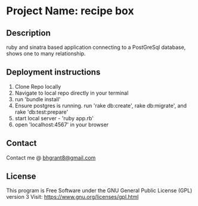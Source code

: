 # Project Name: recipe box

## Description

ruby and sinatra based application connecting to a PostGreSql database, shows one to many relationship.
## Deployment instructions
  1. Clone Repo locally
  2. Navigate to local repo directly in your terminal
  3. run 'bundle install'
  4. Ensure postgres is running. run 'rake db:create', rake db:migrate', and rake 'db:test:prepare'
  4. start local server - 'ruby app.rb'
  5. open 'localhost:4567' in your browser
## Contact
  Contact me @ <a href="mailto:bhgrant@gmail.com">bhgrant8@gmail.com</a><br>

## License
  This program is Free Software under the GNU General Public License (GPL) version 3
  Visit: https://www.gnu.org/licenses/gpl.html
